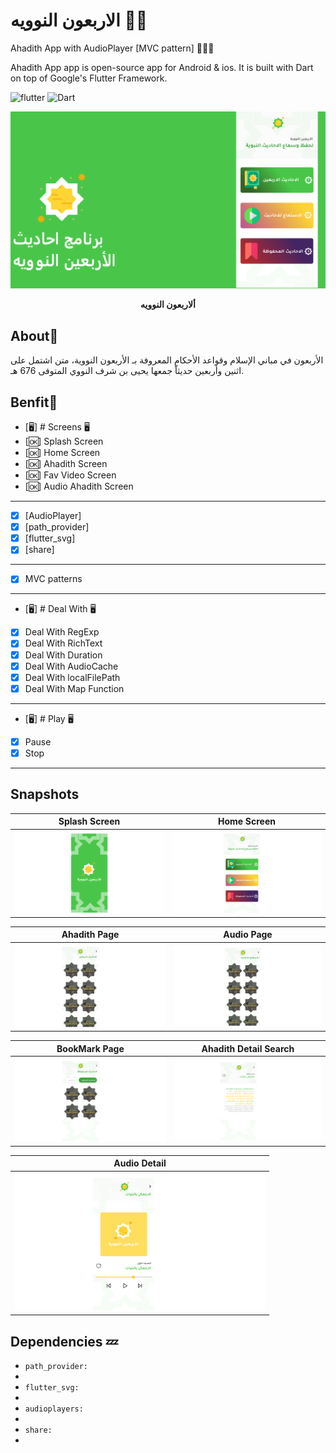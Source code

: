 # الاربعون النوويه ✍🏻
Ahadith App with AudioPlayer [MVC pattern] 👨🏻‍💻

Ahadith App app is open-source  app for Android & ios. It is built with Dart on top of Google's Flutter Framework.


![flutter](https://img.shields.io/badge/Flutter-Framework-green?logo=flutter)
![Dart](https://img.shields.io/badge/Dart-Language-blue?logo=dart)


<p><img src="snapshot/forty.png" /></p>
<p align="center"><b>ألاربعون النوويه</b></p>


## About🤠

الأربعون في مباني الإسلام وقواعد الأحكام المعروفة بـ الأربعون النووية، متن اشتمل على اثنين وأربعين حديثاّ جمعها يحيى بن شرف النووي المتوفى 676 هـ.



## Benfit👻
- [🖥] # Screens 🖥
- [🆗] Splash Screen
- [🆗] Home Screen
- [🆗] Ahadith Screen
- [🆗] Fav Video Screen
- [🆗] Audio Ahadith Screen
--------------------------------
- [x] [AudioPlayer]
- [x] [path_provider]
- [x] [flutter_svg]
- [x] [share]

--------------------------------
- [x] MVC patterns
-------------------------------
- [🖥] # Deal With 🖥
- [x] Deal With RegExp
- [x] Deal With RichText
- [x] Deal With Duration
- [x] Deal With AudioCache
- [x] Deal With localFilePath
- [x] Deal With Map Function

------------------------------
- [🖥] # Play  🖥
- [x] Pause
- [x] Stop
--------------------------

## Snapshots


| Splash Screen | Home Screen|
|------|-------|
|<img src="snapshot/one.png" width="400">|<img src="snapshot/two.png" width="400">|

| Ahadith Page | Audio Page|
|------|-------|
|<img src="snapshot/three.png" width="400">|<img src="snapshot/seven.png" width="400">|

| BookMark Page | Ahadith Detail Search |
|------|-------|
|<img src="snapshot/four.png" width="400">|<img src="snapshot/five.png" width="400">|

| Audio Detail
|------
|<img src="snapshot/six.png" width="400">






## Dependencies 💤
 -  `path_provider:`
 -
 -  `flutter_svg:`
 -
 -  `audioplayers:`
 -
 -  `share:`
 -
